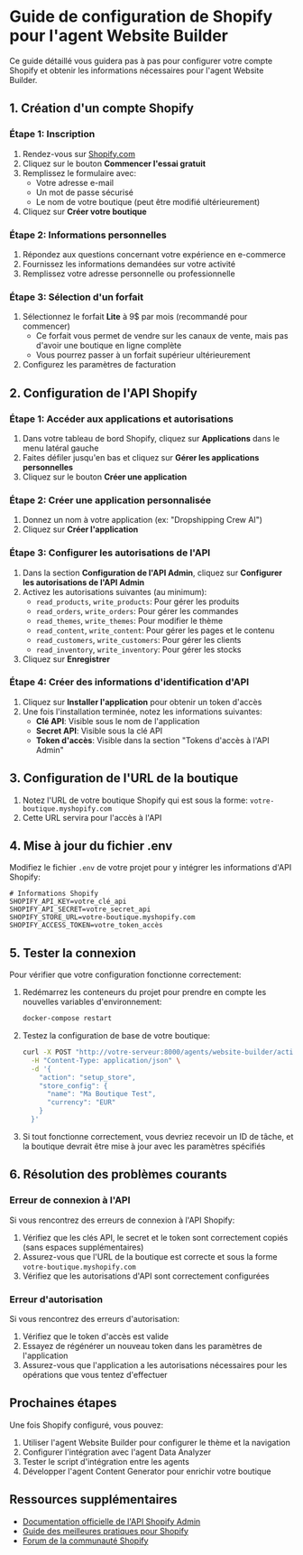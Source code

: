 # Guide de configuration de Shopify pour l'agent Website Builder

Ce guide détaillé vous guidera pas à pas pour configurer votre compte Shopify et obtenir les informations nécessaires pour l'agent Website Builder.

## 1. Création d'un compte Shopify

### Étape 1: Inscription

1. Rendez-vous sur [Shopify.com](https://www.shopify.com/)
2. Cliquez sur le bouton **Commencer l'essai gratuit**
3. Remplissez le formulaire avec:
   - Votre adresse e-mail
   - Un mot de passe sécurisé
   - Le nom de votre boutique (peut être modifié ultérieurement)
4. Cliquez sur **Créer votre boutique**

### Étape 2: Informations personnelles

1. Répondez aux questions concernant votre expérience en e-commerce
2. Fournissez les informations demandées sur votre activité
3. Remplissez votre adresse personnelle ou professionnelle

### Étape 3: Sélection d'un forfait

1. Sélectionnez le forfait **Lite** à 9$ par mois (recommandé pour commencer)
   - Ce forfait vous permet de vendre sur les canaux de vente, mais pas d'avoir une boutique en ligne complète
   - Vous pourrez passer à un forfait supérieur ultérieurement
2. Configurez les paramètres de facturation

## 2. Configuration de l'API Shopify

### Étape 1: Accéder aux applications et autorisations

1. Dans votre tableau de bord Shopify, cliquez sur **Applications** dans le menu latéral gauche
2. Faites défiler jusqu'en bas et cliquez sur **Gérer les applications personnelles**
3. Cliquez sur le bouton **Créer une application**

### Étape 2: Créer une application personnalisée

1. Donnez un nom à votre application (ex: "Dropshipping Crew AI")
2. Cliquez sur **Créer l'application**

### Étape 3: Configurer les autorisations de l'API

1. Dans la section **Configuration de l'API Admin**, cliquez sur **Configurer les autorisations de l'API Admin**
2. Activez les autorisations suivantes (au minimum):
   - `read_products`, `write_products`: Pour gérer les produits
   - `read_orders`, `write_orders`: Pour gérer les commandes
   - `read_themes`, `write_themes`: Pour modifier le thème
   - `read_content`, `write_content`: Pour gérer les pages et le contenu
   - `read_customers`, `write_customers`: Pour gérer les clients
   - `read_inventory`, `write_inventory`: Pour gérer les stocks
3. Cliquez sur **Enregistrer**

### Étape 4: Créer des informations d'identification d'API

1. Cliquez sur **Installer l'application** pour obtenir un token d'accès
2. Une fois l'installation terminée, notez les informations suivantes:
   - **Clé API**: Visible sous le nom de l'application
   - **Secret API**: Visible sous la clé API
   - **Token d'accès**: Visible dans la section "Tokens d'accès à l'API Admin"

## 3. Configuration de l'URL de la boutique

1. Notez l'URL de votre boutique Shopify qui est sous la forme: `votre-boutique.myshopify.com`
2. Cette URL servira pour l'accès à l'API

## 4. Mise à jour du fichier .env

Modifiez le fichier `.env` de votre projet pour y intégrer les informations d'API Shopify:

```
# Informations Shopify
SHOPIFY_API_KEY=votre_clé_api
SHOPIFY_API_SECRET=votre_secret_api
SHOPIFY_STORE_URL=votre-boutique.myshopify.com
SHOPIFY_ACCESS_TOKEN=votre_token_accès
```

## 5. Tester la connexion

Pour vérifier que votre configuration fonctionne correctement:

1. Redémarrez les conteneurs du projet pour prendre en compte les nouvelles variables d'environnement:
   ```bash
   docker-compose restart
   ```

2. Testez la configuration de base de votre boutique:
   ```bash
   curl -X POST "http://votre-serveur:8000/agents/website-builder/action" \
     -H "Content-Type: application/json" \
     -d '{
       "action": "setup_store",
       "store_config": {
         "name": "Ma Boutique Test",
         "currency": "EUR"
       }
     }'
   ```

3. Si tout fonctionne correctement, vous devriez recevoir un ID de tâche, et la boutique devrait être mise à jour avec les paramètres spécifiés

## 6. Résolution des problèmes courants

### Erreur de connexion à l'API

Si vous rencontrez des erreurs de connexion à l'API Shopify:

1. Vérifiez que les clés API, le secret et le token sont correctement copiés (sans espaces supplémentaires)
2. Assurez-vous que l'URL de la boutique est correcte et sous la forme `votre-boutique.myshopify.com`
3. Vérifiez que les autorisations d'API sont correctement configurées

### Erreur d'autorisation

Si vous rencontrez des erreurs d'autorisation:

1. Vérifiez que le token d'accès est valide
2. Essayez de régénérer un nouveau token dans les paramètres de l'application
3. Assurez-vous que l'application a les autorisations nécessaires pour les opérations que vous tentez d'effectuer

## Prochaines étapes

Une fois Shopify configuré, vous pouvez:

1. Utiliser l'agent Website Builder pour configurer le thème et la navigation
2. Configurer l'intégration avec l'agent Data Analyzer
3. Tester le script d'intégration entre les agents
4. Développer l'agent Content Generator pour enrichir votre boutique

## Ressources supplémentaires

- [Documentation officielle de l'API Shopify Admin](https://shopify.dev/docs/admin-api)
- [Guide des meilleures pratiques pour Shopify](https://www.shopify.com/blog/topics/shopify-tutorials)
- [Forum de la communauté Shopify](https://community.shopify.com/)